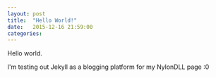 ```yaml
---
layout: post
title:  "Hello World!"
date:   2015-12-16 21:59:00
categories: 
---
```

Hello world.

I'm testing out Jekyll as a blogging platform for my NylonDLL page :0